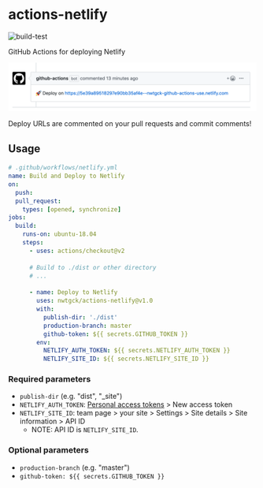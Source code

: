# actions-netlify
![build-test](https://github.com/nwtgck/actions-netlify/workflows/build-test/badge.svg)

GitHub Actions for deploying Netlify

<img src="doc_assets/deploy-url-comment.png" width="650">

Deploy URLs are commented on your pull requests and commit comments!

## Usage

```yaml
# .github/workflows/netlify.yml
name: Build and Deploy to Netlify
on:
  push:
  pull_request:
    types: [opened, synchronize]
jobs:
  build:
    runs-on: ubuntu-18.04
    steps:
      - uses: actions/checkout@v2

      # Build to ./dist or other directory
      # ...

      - name: Deploy to Netlify
        uses: nwtgck/actions-netlify@v1.0
        with:
          publish-dir: './dist'
          production-branch: master
          github-token: ${{ secrets.GITHUB_TOKEN }}
        env:
          NETLIFY_AUTH_TOKEN: ${{ secrets.NETLIFY_AUTH_TOKEN }}
          NETLIFY_SITE_ID: ${{ secrets.NETLIFY_SITE_ID }}
```

### Required parameters
- `publish-dir` (e.g. "dist", "_site")
- `NETLIFY_AUTH_TOKEN`: [Personal access tokens](https://app.netlify.com/user/applications#personal-access-tokens) > New access token
- `NETLIFY_SITE_ID`: team page > your site > Settings > Site details > Site information > API ID 
  - NOTE: API ID is `NETLIFY_SITE_ID`.

### Optional parameters
- `production-branch` (e.g. "master")
- `github-token: ${{ secrets.GITHUB_TOKEN }}`
